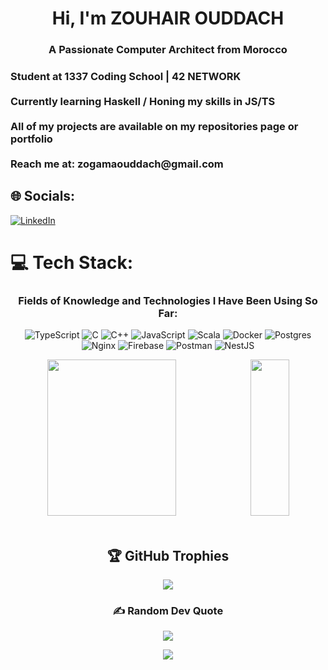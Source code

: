 <h1 align="center">Hi, I'm ZOUHAIR OUDDACH</h1>
<h3 align="center">A Passionate Computer Architect from Morocco</h3>

<div align="center">
  <h3 align="left">
    Student at 1337 Coding School | 42 NETWORK<br><br>
    Currently learning Haskell / Honing my skills in JS/TS<br><br>
    All of my projects are available on my repositories page or portfolio<br><br>
    Reach me at: zogamaouddach@gmail.com<br>
  </h3>
</div>

## 🌐 Socials:
[![LinkedIn](https://img.shields.io/badge/LinkedIn-0077B5?style=for-the-badge&logo=linkedin&logoColor=white)](https://www.linkedin.com/in/zouhair-ouddach?utm_source=share&utm_campaign=share_via&utm_content=profile&utm_medium=android_app)

# 💻 Tech Stack:
<h3 align="center">Fields of Knowledge and Technologies I Have Been Using So Far:</h3>
<div align="center">

![TypeScript](https://img.shields.io/badge/typescript-%23007ACC.svg?style=for-the-badge&logo=typescript&logoColor=white)
![C](https://img.shields.io/badge/c-%2300599C.svg?style=for-the-badge&logo=c&logoColor=white)
![C++](https://img.shields.io/badge/c++-%2300599C.svg?style=for-the-badge&logo=c%2B%2B&logoColor=white)
![JavaScript](https://img.shields.io/badge/javascript-%23323330.svg?style=for-the-badge&logo=javascript&logoColor=%23F7DF1E)
![Scala](https://img.shields.io/badge/scala-%23E0234E.svg?style=for-the-badge&logo=scala&logoColor=white)
![Docker](https://img.shields.io/badge/docker-%230db7ed.svg?style=for-the-badge&logo=docker&logoColor=white)
![Postgres](https://img.shields.io/badge/postgres-%23316192.svg?style=for-the-badge&logo=postgresql&logoColor=white)
![Nginx](https://img.shields.io/badge/nginx-%23009639.svg?style=for-the-badge&logo=nginx&logoColor=white)
![Firebase](https://img.shields.io/badge/firebase-a08021?style=for-the-badge&logo=firebase&logoColor=ffcd34)
![Postman](https://img.shields.io/badge/Postman-FF6C37?style=for-the-badge&logo=postman&logoColor=white)
![NestJS](https://img.shields.io/badge/nestjs-%23E0234E.svg?style=for-the-badge&logo=nestjs&logoColor=white)

</div>

<div align="center">
  <img width="64%" height="250px" src="https://github-readme-stats.vercel.app/api?username=zouhairDe&show_icons=true&count_private=true&hide_border=true&title_color=00bfbf&icon_color=00bfbf&text_color=c9d1d9&bg_color=0d1117"/>
  <img width="35%" height="250px" src="https://github-readme-stats.vercel.app/api/top-langs/?username=zouhairDe&layout=compact&hide_border=true&title_color=00bfbf&text_color=00bfbf&bg_color=0d1117"/>
</div><br>

<div align="center">

## 🏆 GitHub Trophies
![](https://github-profile-trophy.vercel.app/?username=zouhairDe&theme=monokai&no-frame=true&no-bg=true&margin-w=4&column=6&row=1)

</div>

<div align="center">

### ✍️ Random Dev Quote
![](https://quotes-github-readme.vercel.app/api?type=horizontal&theme=tokyonight)

[![](https://visitcount.itsvg.in/api?id=zouhairDe&icon=2&color=1)](https://visitcount.itsvg.in)
</div>

